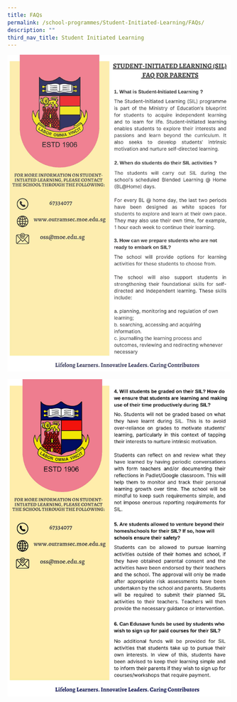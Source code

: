 ```yaml
---
title: FAQs
permalink: /school-programmes/Student-Initiated-Learning/FAQs/
description: ""
third_nav_title: Student Initiated Learning
---
```

![](/images/School%20Programmes/Student%20Initiated%20Learning/FAQs/SIL%20FAQ%20for%20Parents_Page_1.jpg)

![](/images/School%20Programmes/Student%20Initiated%20Learning/FAQs/SIL%20FAQ%20for%20Parents_Page_2.jpg)